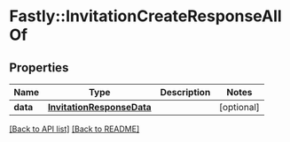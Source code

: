 # Fastly::InvitationCreateResponseAllOf

## Properties

| Name | Type | Description | Notes |
| ---- | ---- | ----------- | ----- |
| **data** | [**InvitationResponseData**](InvitationResponseData.md) |  | [optional] |

[[Back to API list]](../../README.md#endpoints) [[Back to README]](../../README.md)

